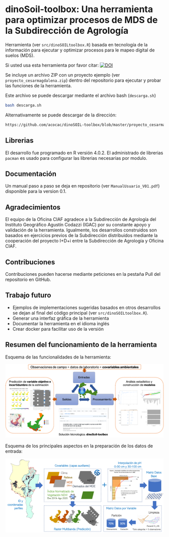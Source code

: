 # dinoSoil-toolbox: Una herramienta para optimizar procesos de MDS de la Subdirección de Agrología

Herramienta (ver `src/dinoSOILtoolbox.R`) basada en tecnología de la información para ejecutar y optimizar procesos para le mapeo digital de suelos (MDS).

Si usted usa esta herramienta por favor citar:
[![DOI](https://zenodo.org/badge/294735247.svg)](https://zenodo.org/badge/latestdoi/294735247)

Se incluye un archivo ZIP con un proyecto ejemplo (ver `proyecto_cesarmagdalena.zip`) dentro del repositorio para ejecutar y probar las funciones de la herramienta.

Este archivo se puede descargar mediante el archivo bash (`descarga.sh`)

```bash
bash descarga.sh
```

Alternativamente se puede descargar de la dirección:
```bash
https://github.com/acocac/dinoSOIL-toolbox/blob/master/proyecto_cesarmagdalena.zip
```
## Librerias
El desarrollo fue programado en R versión 4.0.2. El administrado de librerias `pacman` es usado para configurar las librerias necesarias por modulo.

## Documentación
Un manual paso a paso se deja en repositorio (ver `ManualUsuario_V01.pdf`) disponible para la version 0.1. 

## Agradecimientos
El equipo de la Oficina CIAF agradece a la Subdirección de Agrología del Instituto Geográfico Agustín Codazzi (IGAC)  por su constante apoyo y validación de la herramienta. Igualmente, los desarrollos construidos son basados en ejercicios previos de la Subdirección distribuidos mediante la cooperación del proyecto I+D+i entre la Subdirección de Agrología y Oficina CIAF.

## Contribuciones
Contribuciones pueden hacerse mediante peticiones en la pestaña Pull del repositorio en GitHub. 

## Trabajo futuro
- Ejemplos de implementaciones sugeridas basados en otros desarrollos se dejan al final del código principal (ver `src/dinoSOILtoolbox.R`).
- Generar una interfaz gráfica de la herramienta
- Documentar la herramienta en el idioma inglés
- Crear docker para facilitar uso de la versión

## Resumen del funcionamiento de la herramienta
Esquema de las funcionalidades de la herramienta:
<p align="center">
<img src="doc/flowchart_tool.png" width="900" />
</p>

Esquema de los principales aspectos en la preparación de los datos de entrada:
<p align="center">
<img src="doc/datapreparation.png" width="900" />
</p>